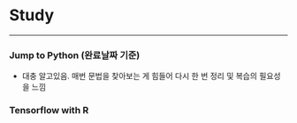 # Study
***



### Jump to Python (완료날짜 기준)
- 대충 알고있음. 매번 문법을 찾아보는 게 힘들어 다시 한 번 정리 및 복습의 필요성을 느낌


### Tensorflow with R

